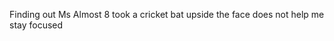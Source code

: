 <!--
id: 864140824
link: http://kevinisom.info/post/864140824/finding-out-ms-almost-8-took-a-cricket-bat-upside
slug: finding-out-ms-almost-8-took-a-cricket-bat-upside
date: Tue Jul 27 2010 15:06:51 GMT+1200 (NZST)
raw: {"blog_name":"kevinisom","id":864140824,"post_url":"http://kevinisom.info/post/864140824/finding-out-ms-almost-8-took-a-cricket-bat-upside","slug":"finding-out-ms-almost-8-took-a-cricket-bat-upside","type":"text","date":"2010-07-27 03:06:51 GMT","timestamp":1280200011,"state":"published","format":"html","reblog_key":"lyBFNVZZ","tags":[],"short_url":"http://tmblr.co/Zw68YypWRuO","highlighted":[],"feed_item":"http://twitter.com/kev_nz/statuses/19623005819","from_feed_id":"650289","note_count":0,"title":null,"body":"<p>Finding out Ms Almost 8 took a cricket bat upside the face does not help me stay focused</p>"}
publish: 2010-07-027
tags: 
title: null
-->


Finding out Ms Almost 8 took a cricket bat upside the face does not help
me stay focused


